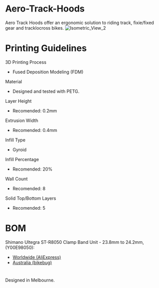 # Aero-Track-Hoods
Aero Track Hoods offer an ergonomic solution to riding track, fixie/fixed gear and tracklocross bikes.
![Isometric_View_2](https://user-images.githubusercontent.com/85740352/177072448-15275164-285c-4716-9140-8ff4391ba852.png)

# Printing Guidelines
3D Printing Process
- Fused Deposition Modeling (FDM)

Material
- Designed and tested with PETG.

Layer Height
- Recomended: 0.2mm

Extrusion Width
- Recomended: 0.4mm

Infill Type
- Gyroid

Infill Percentage
- Recomended: 20%

Wall Count
- Recomended: 8

Solid Top/Bottom Layers
- Recomended: 5



# BOM

Shimano Ultegra ST-R8050 Clamp Band Unit - 23.8mm to 24.2mm, (Y00E98050):
- [Worldwide (AliExpress)](https://www.aliexpress.com/item/1005003148055062.html?spm=a2g0o.seodetail.topbuy.1.643721bfPm7gVd)
- [Australia (bikebug)](https://www.bikebug.com/shimano-ultegra-di2-st-r8050-clamp-band-unit---23.8mm-to-24.2mm.html)


#
Designed in Melbourne.
